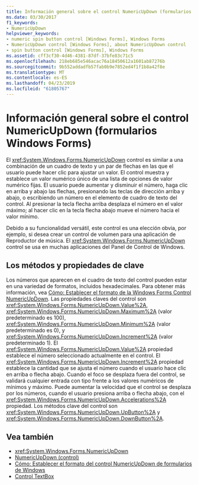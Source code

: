 ```yaml
---
title: Información general sobre el control NumericUpDown (formularios Windows Forms)
ms.date: 03/30/2017
f1_keywords:
- NumericUpDown
helpviewer_keywords:
- numeric spin button control [Windows Forms], Windows Forms
- NumericUpDown control [Windows Forms], about NumericUpDown control
- spin button control [Windows Forms], Windows Forms
ms.assetid: cff3cf30-4d46-4381-87df-37bfe83c71c5
ms.openlocfilehash: 218eb685e546acac76a18450612a1601ab87276b
ms.sourcegitcommit: 9b552addadfb57fab0b9e7852ed4f1f1b8a42f8e
ms.translationtype: MT
ms.contentlocale: es-ES
ms.lasthandoff: 04/23/2019
ms.locfileid: "61805767"
---
```

# <a name="numericupdown-control-overview-windows-forms"></a>Información general sobre el control NumericUpDown (formularios Windows Forms)
El <xref:System.Windows.Forms.NumericUpDown> control es similar a una combinación de un cuadro de texto y un par de flechas en las que el usuario puede hacer clic para ajustar un valor. El control muestra y establece un valor numérico único de una lista de opciones de valor numérico fijas. El usuario puede aumentar y disminuir el número, haga clic en arriba y abajo las flechas, presionando las teclas de dirección arriba y abajo, o escribiendo un número en el elemento de cuadro de texto del control. Al presionar la tecla flecha arriba desplaza el número en el valor máximo; al hacer clic en la tecla flecha abajo mueve el número hacia el valor mínimo.  
  
 Debido a su funcionalidad versátil, este control es una elección obvia, por ejemplo, si desea crear un control de volumen para una aplicación de Reproductor de música. El <xref:System.Windows.Forms.NumericUpDown> control se usa en muchas aplicaciones del Panel de Control de Windows.  
  
## <a name="key-properties-and-methods"></a>Los métodos y propiedades de clave  
 Los números que aparecen en el cuadro de texto del control pueden estar en una variedad de formatos, incluidos hexadecimales. Para obtener más información, vea [Cómo: Establecer el formato de la Windows Forms Control NumericUpDown](how-to-set-the-format-for-the-windows-forms-numericupdown-control.md). Las propiedades claves del control son <xref:System.Windows.Forms.NumericUpDown.Value%2A>, <xref:System.Windows.Forms.NumericUpDown.Maximum%2A> (valor predeterminado es 100), <xref:System.Windows.Forms.NumericUpDown.Minimum%2A> (valor predeterminado es 0), y <xref:System.Windows.Forms.NumericUpDown.Increment%2A> (valor predeterminado 1). El <xref:System.Windows.Forms.NumericUpDown.Value%2A> propiedad establece el número seleccionado actualmente en el control. El <xref:System.Windows.Forms.NumericUpDown.Increment%2A> propiedad establece la cantidad que se ajusta el número cuando el usuario hace clic en arriba o flecha abajo. Cuando el foco se desplaza fuera del control, se validará cualquier entrada con tipo frente a los valores numéricos de mínimos y máximo. Puede aumentar la velocidad que el control se desplaza por los números, cuando el usuario presiona arriba o flecha abajo, con el <xref:System.Windows.Forms.NumericUpDown.Accelerations%2A> propiedad. Los métodos clave del control son <xref:System.Windows.Forms.NumericUpDown.UpButton%2A> y <xref:System.Windows.Forms.NumericUpDown.DownButton%2A>.  
  
## <a name="see-also"></a>Vea también

- <xref:System.Windows.Forms.NumericUpDown>
- [NumericUpDown (control)](numericupdown-control-windows-forms.md)
- [Cómo: Establecer el formato del control NumericUpDown de formularios de Windows](how-to-set-the-format-for-the-windows-forms-numericupdown-control.md)
- [Control TextBox](textbox-control-windows-forms.md)
